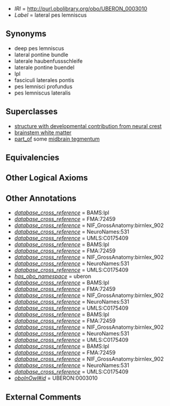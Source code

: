  * *IRI* = http://purl.obolibrary.org/obo/UBERON_0003010
 * *Label* = lateral pes lemniscus

## Synonyms

 * deep pes lemniscus
 * lateral pontine bundle
 * laterale haubenfussschleife
 * laterale pontine buendel
 * lpl
 * fasciculi laterales pontis
 * pes lemnisci profundus
 * pes lemniscus lateralis

## Superclasses

 * [structure with developmental contribution from neural crest](../../UBERON/14/UBERON_0010314.md)
 * [brainstem white matter](../../UBERON/91/UBERON_0014891.md)
 * [part_of](../../BFO/50/BFO_0000050.md) some [midbrain tegmentum](../../UBERON/43/UBERON_0001943.md)

## Equivalencies


## Other Logical Axioms


## Other Annotations

 * *[database_cross_reference](../../ef/oboInOwl#hasDbXref.md)* = BAMS:lpl
 * *[database_cross_reference](../../ef/oboInOwl#hasDbXref.md)* = FMA:72459
 * *[database_cross_reference](../../ef/oboInOwl#hasDbXref.md)* = NIF_GrossAnatomy:birnlex_902
 * *[database_cross_reference](../../ef/oboInOwl#hasDbXref.md)* = NeuroNames:531
 * *[database_cross_reference](../../ef/oboInOwl#hasDbXref.md)* = UMLS:C0175409
 * *[database_cross_reference](../../ef/oboInOwl#hasDbXref.md)* = BAMS:lpl
 * *[database_cross_reference](../../ef/oboInOwl#hasDbXref.md)* = FMA:72459
 * *[database_cross_reference](../../ef/oboInOwl#hasDbXref.md)* = NIF_GrossAnatomy:birnlex_902
 * *[database_cross_reference](../../ef/oboInOwl#hasDbXref.md)* = NeuroNames:531
 * *[database_cross_reference](../../ef/oboInOwl#hasDbXref.md)* = UMLS:C0175409
 * *[has_obo_namespace](../../ce/oboInOwl#hasOBONamespace.md)* = uberon
 * *[database_cross_reference](../../ef/oboInOwl#hasDbXref.md)* = BAMS:lpl
 * *[database_cross_reference](../../ef/oboInOwl#hasDbXref.md)* = FMA:72459
 * *[database_cross_reference](../../ef/oboInOwl#hasDbXref.md)* = NIF_GrossAnatomy:birnlex_902
 * *[database_cross_reference](../../ef/oboInOwl#hasDbXref.md)* = NeuroNames:531
 * *[database_cross_reference](../../ef/oboInOwl#hasDbXref.md)* = UMLS:C0175409
 * *[database_cross_reference](../../ef/oboInOwl#hasDbXref.md)* = BAMS:lpl
 * *[database_cross_reference](../../ef/oboInOwl#hasDbXref.md)* = FMA:72459
 * *[database_cross_reference](../../ef/oboInOwl#hasDbXref.md)* = NIF_GrossAnatomy:birnlex_902
 * *[database_cross_reference](../../ef/oboInOwl#hasDbXref.md)* = NeuroNames:531
 * *[database_cross_reference](../../ef/oboInOwl#hasDbXref.md)* = UMLS:C0175409
 * *[database_cross_reference](../../ef/oboInOwl#hasDbXref.md)* = BAMS:lpl
 * *[database_cross_reference](../../ef/oboInOwl#hasDbXref.md)* = FMA:72459
 * *[database_cross_reference](../../ef/oboInOwl#hasDbXref.md)* = NIF_GrossAnatomy:birnlex_902
 * *[database_cross_reference](../../ef/oboInOwl#hasDbXref.md)* = NeuroNames:531
 * *[database_cross_reference](../../ef/oboInOwl#hasDbXref.md)* = UMLS:C0175409
 * *[oboInOwl#id](../../id/oboInOwl#id.md)* = UBERON:0003010

## External Comments

